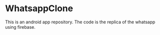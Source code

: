# WhatsappClone
This is an android app repository. The code is the replica of the whatsapp using firebase.
